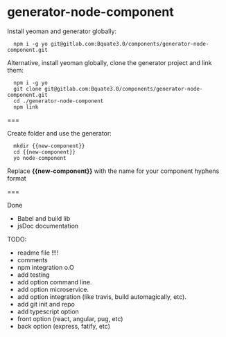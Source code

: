 # generator-node-component

Install yeoman and generator globally:

```cli
  npm i -g yo git@gitlab.com:Bquate3.0/components/generator-node-component.git
```

Alternative, install yeoman globally, clone the generator project and link them:

```cli
  npm i -g yo
  git clone git@gitlab.com:Bquate3.0/components/generator-node-component.git
  cd ./generator-node-component
  npm link
```

===

Create folder and use the generator:

```cli
  mkdir {{new-component}}
  cd {{new-component}}
  yo node-component
```

Replace **{{new-component}}** with the name for your component hyphens format

===

Done

- Babel and build lib
- jsDoc documentation

TODO:

- readme file !!!!
- comments
- npm integration o.O
- add testing
- add option command line.
- add option microservice.
- add option integration (like travis, build automagically, etc).
- add git init and repo
- add typescript option
- front option (react, angular, pug, etc)
- back option (express, fatify, etc)